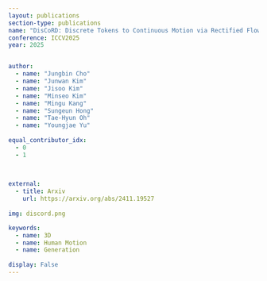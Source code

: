 ```yaml
---
layout: publications
section-type: publications
name: "DisCoRD: Discrete Tokens to Continuous Motion via Rectified Flow Decoding"
conference: ICCV2025
year: 2025


author:
  - name: "Jungbin Cho"
  - name: "Junwan Kim"
  - name: "Jisoo Kim"
  - name: "Minseo Kim"
  - name: "Mingu Kang"
  - name: "Sungeun Hong"
  - name: "Tae-Hyun Oh"
  - name: "Youngjae Yu"
  
equal_contributor_idx:
  - 0
  - 1

  
  
external:
  - title: Arxiv
    url: https://arxiv.org/abs/2411.19527
    
img: discord.png

keywords:
  - name: 3D
  - name: Human Motion
  - name: Generation
  
display: False
---
```

